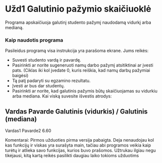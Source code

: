 # Užd1 Galutinio pažymio skaičiuoklė

Programa apskaičiuoja galutinį studento pažymį naudodamą vidurkį arba medianą.

### Kaip naudotis programa
Pasileidus programą visa instrukcija yra parašoma ekrane.
Jums reikės:
  * Suvesti studento vardą ir pavardę.
  * Pasirinkti ar norite sugeneruoti namų darbo pažymį atsitiktinai ar įvesti pats. (Ciklas iki kol įvedate 0, kuris reiškia, kad namų darbų pažymiai baigėsi)
  * Tą patį padaryti su egzamino rezultatu.
  * Įvesti ar bus dar studentų.
  * Pasirinkti ar norite, kad galutinis pažymis būtų skaičiuojamas su vidurkiu arba mediana.
Kai viską suvesite išvestis atrodys:

Vardas      Pavarde         Galutinis (vidurkis) / Galutinis (mediana)
----------------------------------------------------------------------
Vardas1     Pavarde2        6.60

Komentarai:
Pirmos užduoties pirma versija pabaigta. Deja nenaudojau kol kas funkcijų ir viskas yra surašyta main, tačiau abi programos veikia kaip turėtų ir atlieka savo funkcijas, kurios buvo prašomos. Užtrukau ilgiau negu tikėjausi, kitą kartą reikės pasilikti daugiau laiko tokioms užduotims
